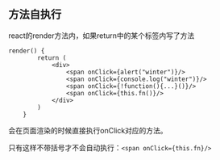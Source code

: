 ## 方法自执行
react的render方法内，如果return中的某个标签内写了方法


    render() {
            return (
                <div>
                    <span onClick={alert("winter")}/>
                    <span onClick={console.log("winter")}/>
                    <span onClick={!function(){...}()}/>
                    <span onClick={this.fn()}/>
                </div>
            )
        }
        
会在页面渲染的时候直接执行onClick对应的方法。

只有这样不带括号才不会自动执行：`<span onClick={this.fn}/>`
